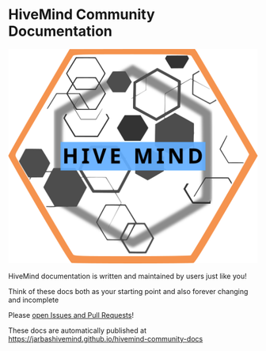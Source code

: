 # HiveMind Community Documentation

![](https://github.com/JarbasHiveMind/HiveMind-assets/raw/master/logo/hivemind-512.png)

HiveMind documentation is written and maintained by users just like you! 

Think of these docs both as your starting point and also forever changing and incomplete

Please [open Issues and Pull Requests](https://github.com/JarbasHiveMind/HiveMind-community-docs)!


These docs are automatically published at https://jarbashivemind.github.io/hivemind-community-docs